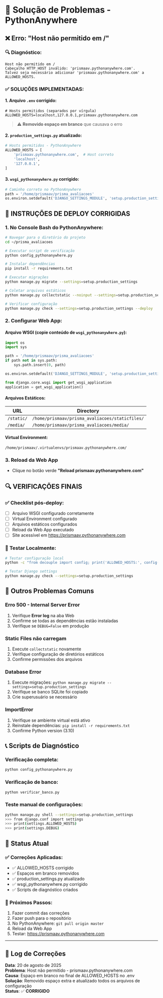 # 🔧 Solução de Problemas - PythonAnywhere

## ❌ Erro: "Host não permitido em /"

### 🔍 Diagnóstico:
```
Host não permitido em /
Cabeçalho HTTP_HOST inválido: 'prismaav.pythonanywhere.com'. 
Talvez seja necessário adicionar 'prismaav.pythonanywhere.com' a ALLOWED_HOSTS.
```

### ✅ **SOLUÇÕES IMPLEMENTADAS:**

#### 1. **Arquivo `.env` corrigido:**
```env
# Hosts permitidos (separados por vírgula)
ALLOWED_HOSTS=localhost,127.0.0.1,prismaav.pythonanywhere.com
```
> ⚠️ **Removido espaço em branco** que causava o erro

#### 2. **`production_settings.py` atualizado:**
```python
# Hosts permitidos - PythonAnywhere
ALLOWED_HOSTS = [
    'prismaav.pythonanywhere.com',  # Host correto
    'localhost',
    '127.0.0.1',
]
```

#### 3. **`wsgi_pythonanywhere.py` corrigido:**
```python
# Caminho correto no PythonAnywhere
path = '/home/prismaav/prisma_avaliacoes'
os.environ.setdefault('DJANGO_SETTINGS_MODULE', 'setup.production_settings')
```

## 🚀 **INSTRUÇÕES DE DEPLOY CORRIGIDAS**

### 1. **No Console Bash do PythonAnywhere:**

```bash
# Navegar para o diretório do projeto
cd ~/prisma_avaliacoes

# Executar script de verificação
python config_pythonanywhere.py

# Instalar dependências
pip install -r requirements.txt

# Executar migrações
python manage.py migrate --settings=setup.production_settings

# Coletar arquivos estáticos
python manage.py collectstatic --noinput --settings=setup.production_settings

# Verificar configuração
python manage.py check --settings=setup.production_settings --deploy
```

### 2. **Configurar Web App:**

#### **Arquivo WSGI** (copie conteúdo de `wsgi_pythonanywhere.py`):
```python
import os
import sys

path = '/home/prismaav/prisma_avaliacoes'
if path not in sys.path:
    sys.path.insert(0, path)

os.environ.setdefault('DJANGO_SETTINGS_MODULE', 'setup.production_settings')

from django.core.wsgi import get_wsgi_application
application = get_wsgi_application()
```

#### **Arquivos Estáticos:**
| URL | Directory |
|-----|-----------|
| `/static/` | `/home/prismaav/prisma_avaliacoes/staticfiles/` |
| `/media/` | `/home/prismaav/prisma_avaliacoes/media/` |

#### **Virtual Environment:**
```
/home/prismaav/.virtualenvs/prismaav.pythonanywhere.com/
```

### 3. **Reload da Web App**
- Clique no botão verde **"Reload prismaav.pythonanywhere.com"**

## 🔍 **VERIFICAÇÕES FINAIS**

### ✅ Checklist pós-deploy:

- [ ] Arquivo WSGI configurado corretamente
- [ ] Virtual Environment configurado
- [ ] Arquivos estáticos configurados
- [ ] Reload da Web App executado
- [ ] Site acessível em https://prismaav.pythonanywhere.com

### 🧪 **Testar Localmente:**

```bash
# Testar configuração local
python -c "from decouple import config; print('ALLOWED_HOSTS:', config('ALLOWED_HOSTS').split(','))"

# Testar Django settings
python manage.py check --settings=setup.production_settings
```

## 🚨 **Outros Problemas Comuns**

### **Erro 500 - Internal Server Error**
1. Verifique **Error log** na aba Web
2. Confirme se todas as dependências estão instaladas
3. Verifique se `DEBUG=False` em produção

### **Static Files não carregam**
1. Execute `collectstatic` novamente
2. Verifique configuração de diretórios estáticos
3. Confirme permissões dos arquivos

### **Database Error**
1. Execute migrações: `python manage.py migrate --settings=setup.production_settings`
2. Verifique se banco SQLite foi copiado
3. Crie superusuário se necessário

### **ImportError**
1. Verifique se ambiente virtual está ativo
2. Reinstale dependências: `pip install -r requirements.txt`
3. Confirme Python version (3.10)

## 📞 **Scripts de Diagnóstico**

### **Verificação completa:**
```bash
python config_pythonanywhere.py
```

### **Verificação de banco:**
```bash
python verificar_banco.py
```

### **Teste manual de configurações:**
```bash
python manage.py shell --settings=setup.production_settings
>>> from django.conf import settings
>>> print(settings.ALLOWED_HOSTS)
>>> print(settings.DEBUG)
```

## 🎯 **Status Atual**

### ✅ **Correções Aplicadas:**
- ✅ ALLOWED_HOSTS corrigido
- ✅ Espaços em branco removidos
- ✅ production_settings.py atualizado
- ✅ wsgi_pythonanywhere.py corrigido
- ✅ Scripts de diagnóstico criados

### 🚀 **Próximos Passos:**
1. Fazer commit das correções
2. Fazer push para o repositório
3. No PythonAnywhere: `git pull origin master`
4. Reload da Web App
5. Testar: https://prismaav.pythonanywhere.com

---

## 📝 **Log de Correções**

**Data**: 20 de agosto de 2025  
**Problema**: Host não permitido - prismaav.pythonanywhere.com  
**Causa**: Espaço em branco no final de ALLOWED_HOSTS no .env  
**Solução**: Removido espaço extra e atualizado todos os arquivos de configuração  
**Status**: ✅ **CORRIGIDO**

